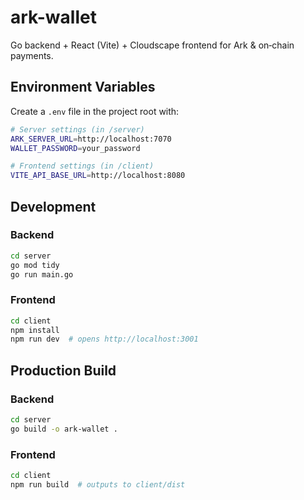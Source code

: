 # ark-wallet

Go backend + React (Vite) + Cloudscape frontend for Ark & on‑chain payments.

## Environment Variables

Create a `.env` file in the project root with:

```bash
# Server settings (in /server)
ARK_SERVER_URL=http://localhost:7070
WALLET_PASSWORD=your_password

# Frontend settings (in /client)
VITE_API_BASE_URL=http://localhost:8080
```

## Development

### Backend

```bash
cd server
go mod tidy
go run main.go
```

### Frontend

```bash
cd client
npm install
npm run dev  # opens http://localhost:3001
```

## Production Build

### Backend

```bash
cd server
go build -o ark-wallet .
```

### Frontend

```bash
cd client
npm run build  # outputs to client/dist
```
